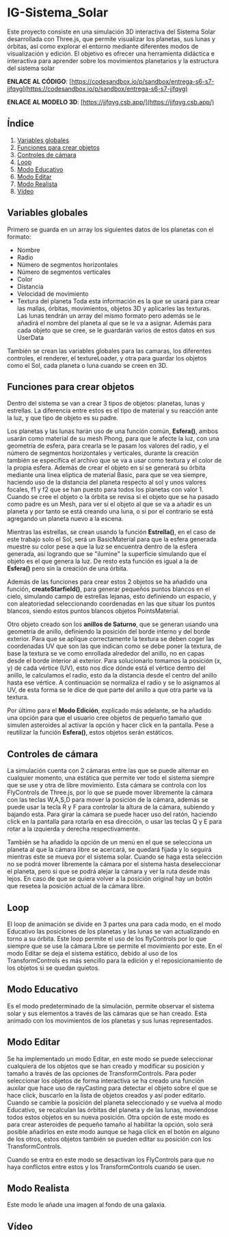 # IG-Sistema_Solar
Este proyecto consiste en una simulación 3D interactiva del Sistema Solar desarrollada con Three.js, que permite visualizar los planetas, sus lunas y órbitas, así como explorar el entorno mediante diferentes modos de visualización y edición. El objetivo es ofrecer una herramienta didáctica e interactiva para aprender sobre los movimientos planetarios y la estructura del sistema solar

**ENLACE AL CÓDIGO**: [https://codesandbox.io/p/sandbox/entrega-s6-s7-jjfqyg](https://codesandbox.io/p/sandbox/entrega-s6-s7-jjfqyg)

**ENLACE AL MODELO 3D**: [https://jjfqyg.csb.app/](https://jjfqyg.csb.app/)

## **Índice**   
1. [Variables globales](#variables-globales)  
2. [Funciones para crear objetos](#funciones-para-crear-objetos)  
3. [Controles de cámara](#controles-de-cámara)  
4. [Loop](#loop)  
5. [Modo Educativo](#modo-educativo)  
6. [Modo Editar](#modo-editar)  
7. [Modo Realista](#modo-realista)  
8. [Vídeo](#vídeo)



## Variables globales <a name="id1"></a>
Primero se guarda en un array los siguientes datos de los planetas con el formato:
* Nombre
* Radio
* Número de segmentos horizontales
* Número de segmentos verticales
* Color
* Distancia
* Velocidad de movimiento
* Textura del planeta
Toda esta información es la que se usará para crear las mallas, órbitas, movimientos, objetos 3D y aplicarles las texturas. Las lunas tendrán un array del mismo formato pero además se le añadirá el nombre del planeta al que se le va a asignar. Además para cada objeto que se cree, se le guardarán varios de estos datos en sus UserData

También se crean las variables globales para las camaras, los diferentes controles, el renderer, el textureLoader, y otra para guardar los objetos como el Sol, cada planeta o luna cuando se creen en 3D.

## Funciones para crear objetos <a name="id2"></a>
Dentro del sistema se van a crear 3 tipos de objetos: planetas, lunas y estrellas. La diferencia entre estos es el tipo de material y su reacción ante la luz, y que tipo de objeto es su padre.

Los planetas y las lunas harán uso de una función común, **Esfera()**, ambos usarán como material de su mesh Phong, para que le afecte la luz, con una geometría de esfera, para crearla se le pasam los valores del radio, y el número de segmentos horizontales y verticales, durante la creación también se especifíca el archivo que se va a usar como textura y el color de la propia esfera. Además de crear el objeto en sí se generará su órbita mediante una línea elíptica de material Basic, para que se vea siempre, haciendo uso de la distancia del planeta respecto al sol y unos valores focales, f1 y f2 que se han puesto para todos los planetas con valor 1. Cuando se cree el objeto o la órbita se revisa si el objeto que se ha pasado como padre es un Mesh, para ver si el objeto al que se va a añadir es un planeta y por tanto se está creando una luna, o si por el contrario se está agregando un planeta nuevo a la escena.

Mientras las estrellas, se crean usando la función **Estrella()**, en el caso de este trabajo solo el Sol, será un BasicMaterial para que la esfera generada muestre su color pese a que la luz se encuentra dentro de la esfera generada, así logrando que se "ilumine" la superficie simulando que el objeto es el que genera la luz. De resto esta función es igual a la de **Esfera()** pero sin la creación de una órbita.

Además de las funciones para crear estos 2 objetos se ha añadido una función, **createStarfield()**, para generar pequeños puntos blancos en el cielo, simulando campo de estrellas lejanas, esto definiendo un espacio, y con aleatoriedad seleccionando coordenadas en las que situar los puntos blancos, siendo estos puntos blancos objetos PointsMaterial. 

Otro objeto creado son los **anillos de Saturno**, que se generan usando una geometría de anillo, definiendo la posición del borde interno y del borde exterior. Para que se aplique correctamente la textura se deben coger las coordenadas UV que son las que indican como se debe poner la textura, de base la textura se ve como enrollada alrededor del anillo, no en capas desde el borde interior al exterior. Para solucionarlo tomamos la posición (x, y) de cada vértice (UV), esto nos dice dónde está el vértice dentro del anillo, le calculamos el radio, esto da la distancia desde el centro del anillo hasta ese vértice. A continuación se normaliza el radio y se lo asignamos al UV, de esta forma se le dice de que parte del anillo a que otra parte va la textura.

Por último para el **Modo Edición**, explicado más adelante, se ha añadido una opción para que el usuario cree objetos de pequeño tamaño que simulen asteroides al activar la opción y hacer click en la pantalla. Pese a reutilizar la función **Esfera()**, estos objetos serán estáticos.

## Controles de cámara <a name="id3"></a>
La simulación cuenta con 2 cámaras entre las que se puede alternar en cualquier momento, una estática que permite ver todo el sistema siempre que se use y otra de libre movimiento. Esta cámara se controla con los FlyControls de Three.js, por lo que se puede mover libremente la cámara con las teclas W,A,S,D para mover la posición de la cámara, además se puede usar la tecla R y F para controlar la altura de la cámara, subiendo y bajando esta. Para girar la cámara se puede hacer uso del ratón, haciendo click en la pantalla para rotarla en esa dirección, o usar las teclas Q y E para rotar a la izquierda y derecha respectivamente. 

También se ha añadido la opción de un menú en el que se selecciona un planeta al que la cámara libre se acercará, se quedará fijada y lo seguirá mientras este se mueva por el sistema solar. Cuando se haga esta selección no se podrá mover libremente la cámara por el sistema hasta deseleccionar el planeta, pero si que se podrá alejar la cámara y ver la ruta desde más lejos. En caso de que se quiera volver a la posición original hay un botón que resetea la posición actual de la cámara libre.

## Loop <a name="id4"></a>
El loop de animación se divide en 3 partes una para cada modo, en el modo Educativo las posiciones de los planetas y las lunas se van actualizando en torno a su órbita. Este loop permite el uso de los flyControls por lo que siempre que se use la cámara Libre se permite el movimiento por este. En el modo Editar se deja el sistema estático, debido al uso de los TransformControls es más sencillo para la edición y el reposicionamiento de los objetos si se quedan quietos.

## Modo Educativo <a name="id5"></a>
Es el modo predeterminado de la simulación, permite observar el sistema solar y sus elementos a través de las cámaras que se han creado. Esta animado con los movimientos de los planetas y sus lunas representados. 

## Modo Editar <a name="id6"></a>
Se ha implementado un modo Editar, en este modo se puede seleccionar cualquiera de los objetos que se han creado y modificar su posición y tamaño a través de las opciones de TransformControls. Para poder seleccionar los objetos de forma interactiva se ha creado una función auxilar que hace uso de rayCasting para detectar el objeto sobre el que se hace click, buscarlo en la lista de objetos creados y así poder editarlo. Cuando se cambie la posición del planeta seleccionado y se vuelva al modo Educativo, se recalculan las órbitas del planeta y de las lunas, moviendose todos estos objetos en su nueva posición. Otra opción de este modo es para crear asteroides de pequeño tamaño al habilitar la opción, solo será posible añadirlos en este modo aunque se haga click en el botón en alguno de los otros, estos objetos también se pueden editar su posición con los TransformControls.

Cuando se entra en este modo se desactivan los FlyControls para que no haya conflictos entre estos y los TransformControls cuando se usen.

## Modo Realista <a name="id7"></a>
Este modo le añade una imagen al fondo de una galaxia.

## Vídeo <a name="id8"></a>
